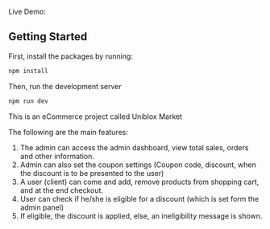 Live Demo:

## Getting Started

First, install the packages by running:

```bash
npm install
```

Then, run the development server
```bash
npm run dev
```

This is an eCommerce project called Uniblox Market

The following are the main features:

1. The admin can access the admin dashboard, view total sales, orders and other information.
2. Admin can also set the coupon settings (Coupon code, discount, when the discount is to be presented to the user)
3. A user (client) can come and add, remove products from shopping cart, and at the end checkout.
4. User can check if he/she is eligible for a discount (which is set form the admin panel)
5. If eligible, the discount is applied, else, an ineligibility message is shown.
